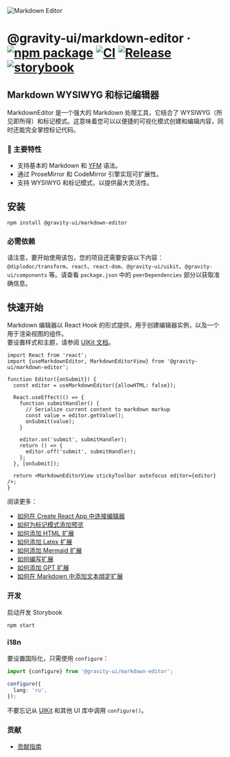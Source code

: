 ![Markdown Editor](https://github.com/user-attachments/assets/0b4e5f65-54cf-475f-9c68-557a4e9edb46)

# @gravity-ui/markdown-editor &middot; [![npm package](https://img.shields.io/npm/v/@gravity-ui/markdown-editor)](https://www.npmjs.com/package/@gravity-ui/markdown-editor) [![CI](https://img.shields.io/github/actions/workflow/status/gravity-ui/markdown-editor/ci.yml?branch=main&label=CI)](https://github.com/gravity-ui/markdown-editor/actions/workflows/ci.yml?query=branch:main) [![Release](https://img.shields.io/github/actions/workflow/status/gravity-ui/markdown-editor/release.yml?branch=main&label=Release)](https://github.com/gravity-ui/markdown-editor/actions/workflows/release.yml?query=branch:main) [![storybook](https://img.shields.io/badge/Storybook-deployed-ff4685)](https://preview.gravity-ui.com/md-editor/)

## Markdown WYSIWYG 和标记编辑器

MarkdownEditor 是一个强大的 Markdown 处理工具，它结合了 WYSIWYG（所见即所得）和标记模式。这意味着您可以以便捷的可视化模式创建和编辑内容，同时还能完全掌控标记代码。

### 🔧 主要特性

- 支持基本的 Markdown 和 [YFM](https://ydocs.tech) 语法。
- 通过 ProseMirror 和 CodeMirror 引擎实现可扩展性。
- 支持 WYSIWYG 和标记模式，以提供最大灵活性。

## 安装

```shell
npm install @gravity-ui/markdown-editor
```

### 必需依赖

请注意，要开始使用该包，您的项目还需要安装以下内容：`@diplodoc/transform`、`react`、`react-dom`、`@gravity-ui/uikit`、`@gravity-ui/components` 等。请查看 `package.json` 中的 `peerDependencies` 部分以获取准确信息。

## 快速开始

Markdown 编辑器以 React Hook 的形式提供，用于创建编辑器实例，以及一个用于渲染视图的组件。\
要设置样式和主题，请参阅 [UIKit 文档](https://github.com/gravity-ui/uikit?tab=readme-ov-file#styles)。

```tsx
import React from 'react';
import {useMarkdownEditor, MarkdownEditorView} from '@gravity-ui/markdown-editor';

function Editor({onSubmit}) {
  const editor = useMarkdownEditor({allowHTML: false});

  React.useEffect(() => {
    function submitHandler() {
      // Serialize current content to markdown markup
      const value = editor.getValue();
      onSubmit(value);
    }

    editor.on('submit', submitHandler);
    return () => {
      editor.off('submit', submitHandler);
    };
  }, [onSubmit]);

  return <MarkdownEditorView stickyToolbar autofocus editor={editor} />;
}
```

阅读更多：
- [如何在 Create React App 中连接编辑器](https://preview.gravity-ui.com/md-editor/?path=/docs/docs-getting-started-create-react-app--docs)
- [如何为标记模式添加预览](https://preview.gravity-ui.com/md-editor/?path=/docs/docs-getting-started-preview--docs)
- [如何添加 HTML 扩展](https://preview.gravity-ui.com/md-editor/?path=/docs/docs-extensions-html-block--docs)
- [如何添加 Latex 扩展](https://preview.gravity-ui.com/md-editor/?path=/docs/docs-extensions-latex-extension--docs)
- [如何添加 Mermaid 扩展](https://preview.gravity-ui.com/md-editor/?path=/docs/docs-extensions-mermaid-extension--docs)
- [如何编写扩展](https://preview.gravity-ui.com/md-editor/?path=/docs/docs-develop-extension-creation--docs)
- [如何添加 GPT 扩展](https://preview.gravity-ui.com/md-editor/?path=/docs/docs-extensions-gpt--docs)
- [如何在 Markdown 中添加文本绑定扩展](https://preview.gravity-ui.com/md-editor/?path=/docs/docs-develop-extension-with-popup--docs)

### 开发

启动开发 Storybook

```shell
npm start
```

### i18n

要设置国际化，只需使用 `configure`：

```typescript
import {configure} from '@gravity-ui/markdown-editor';

configure({
  lang: 'ru',
});
```

不要忘记从 [UIKit](https://github.com/gravity-ui/uikit?tab=readme-ov-file#i18n) 和其他 UI 库中调用 `configure()`。

### 贡献

- [贡献指南](https://preview.gravity-ui.com/md-editor/?path=/docs/docs-contributing--docs)